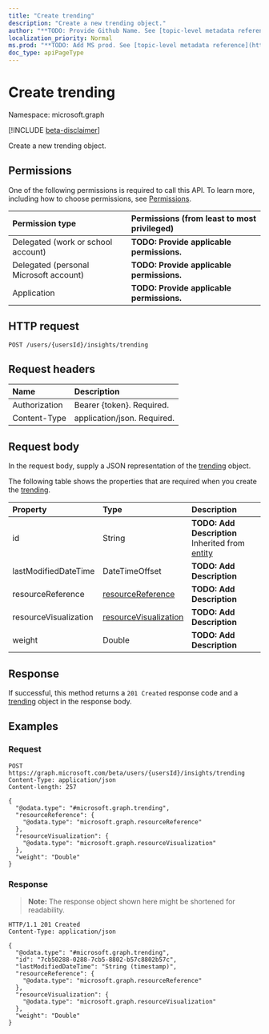 ```yaml
---
title: "Create trending"
description: "Create a new trending object."
author: "**TODO: Provide Github Name. See [topic-level metadata reference](https://msgo.azurewebsites.net/add/document/guidelines/metadata.html#topic-level-metadata)**"
localization_priority: Normal
ms.prod: "**TODO: Add MS prod. See [topic-level metadata reference](https://msgo.azurewebsites.net/add/document/guidelines/metadata.html#topic-level-metadata)**"
doc_type: apiPageType
---
```


# Create trending
Namespace: microsoft.graph

[!INCLUDE [beta-disclaimer](../../includes/beta-disclaimer.md)]

Create a new trending object.

## Permissions
One of the following permissions is required to call this API. To learn more, including how to choose permissions, see [Permissions](/graph/permissions-reference).

|Permission type|Permissions (from least to most privileged)|
|:---|:---|
|Delegated (work or school account)|**TODO: Provide applicable permissions.**|
|Delegated (personal Microsoft account)|**TODO: Provide applicable permissions.**|
|Application|**TODO: Provide applicable permissions.**|

## HTTP request

<!-- {
  "blockType": "ignored"
}
-->
``` http
POST /users/{usersId}/insights/trending
```

## Request headers
|Name|Description|
|:---|:---|
|Authorization|Bearer {token}. Required.|
|Content-Type|application/json. Required.|

## Request body
In the request body, supply a JSON representation of the [trending](../resources/trending.md) object.

The following table shows the properties that are required when you create the [trending](../resources/trending.md).

|Property|Type|Description|
|:---|:---|:---|
|id|String|**TODO: Add Description** Inherited from [entity](../resources/entity.md)|
|lastModifiedDateTime|DateTimeOffset|**TODO: Add Description**|
|resourceReference|[resourceReference](../resources/resourcereference.md)|**TODO: Add Description**|
|resourceVisualization|[resourceVisualization](../resources/resourcevisualization.md)|**TODO: Add Description**|
|weight|Double|**TODO: Add Description**|



## Response

If successful, this method returns a `201 Created` response code and a [trending](../resources/trending.md) object in the response body.

## Examples

### Request
<!-- {
  "blockType": "request",
  "name": "create_trending_from_"
}
-->
``` http
POST https://graph.microsoft.com/beta/users/{usersId}/insights/trending
Content-Type: application/json
Content-length: 257

{
  "@odata.type": "#microsoft.graph.trending",
  "resourceReference": {
    "@odata.type": "microsoft.graph.resourceReference"
  },
  "resourceVisualization": {
    "@odata.type": "microsoft.graph.resourceVisualization"
  },
  "weight": "Double"
}
```


### Response
>**Note:** The response object shown here might be shortened for readability.
<!-- {
  "blockType": "response",
  "truncated": true,
  "@odata.type": "microsoft.graph.trending"
}
-->
``` http
HTTP/1.1 201 Created
Content-Type: application/json

{
  "@odata.type": "#microsoft.graph.trending",
  "id": "7cb50288-0288-7cb5-8802-b57c8802b57c",
  "lastModifiedDateTime": "String (timestamp)",
  "resourceReference": {
    "@odata.type": "microsoft.graph.resourceReference"
  },
  "resourceVisualization": {
    "@odata.type": "microsoft.graph.resourceVisualization"
  },
  "weight": "Double"
}
```


